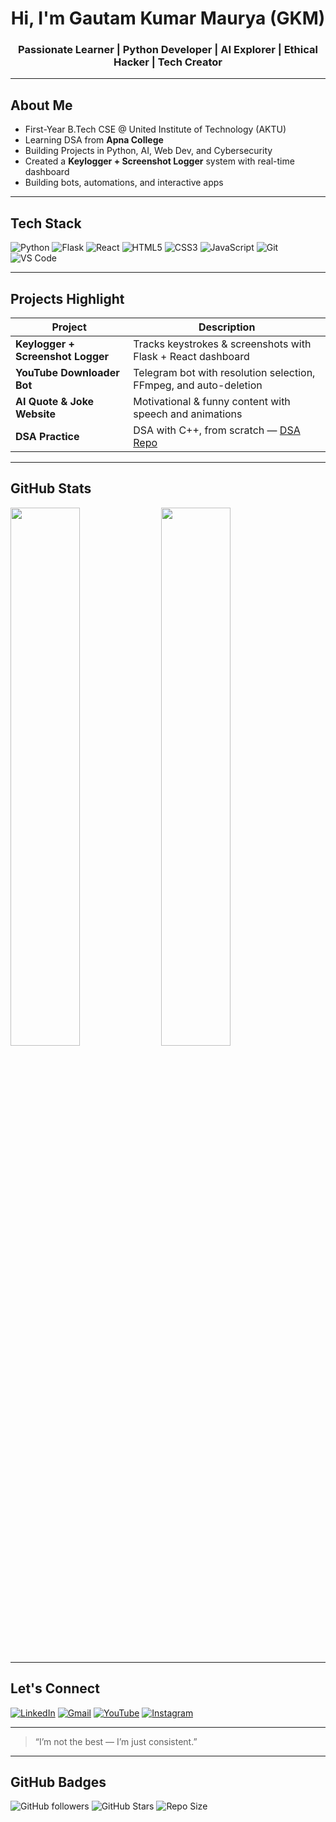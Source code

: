 <h1 align="center">Hi, I'm Gautam Kumar Maurya (GKM) </h1>
<h3 align="center">Passionate Learner | Python Developer | AI Explorer | Ethical Hacker | Tech Creator</h3>

---

## About Me

-  First-Year B.Tech CSE @ United Institute of Technology (AKTU)
-  Learning DSA from **Apna College**
-  Building Projects in Python, AI, Web Dev, and Cybersecurity
-  Created a **Keylogger + Screenshot Logger** system with real-time dashboard
-  Building bots, automations, and interactive apps

---

## Tech Stack

![Python](https://img.shields.io/badge/-Python-05122A?style=flat&logo=python)
![Flask](https://img.shields.io/badge/-Flask-05122A?style=flat&logo=flask)
![React](https://img.shields.io/badge/-React-05122A?style=flat&logo=react)
![HTML5](https://img.shields.io/badge/-HTML5-05122A?style=flat&logo=html5)
![CSS3](https://img.shields.io/badge/-CSS3-05122A?style=flat&logo=css3)
![JavaScript](https://img.shields.io/badge/-JavaScript-05122A?style=flat&logo=javascript)
![Git](https://img.shields.io/badge/-Git-05122A?style=flat&logo=git)
![VS Code](https://img.shields.io/badge/-VS_Code-05122A?style=flat&logo=visualstudio)

---

## Projects Highlight

| Project | Description |
|--------|-------------|
| **Keylogger + Screenshot Logger** | Tracks keystrokes & screenshots with Flask + React dashboard |
| **YouTube Downloader Bot** | Telegram bot with resolution selection, FFmpeg, and auto-deletion |
| **AI Quote & Joke Website** | Motivational & funny content with speech and animations |
| **DSA Practice** | DSA with C++, from scratch — [DSA Repo](https://github.com/gkm563/DSA) |

---

## GitHub Stats

<img src="https://github-readme-stats.vercel.app/api?username=gkm563&show_icons=true&theme=radical" width="47%" />
<img src="https://github-readme-stats.vercel.app/api/top-langs/?username=gkm563&layout=compact&theme=radical" width="47%" />

---

## Let's Connect

[![LinkedIn](https://img.shields.io/badge/LinkedIn-blue?logo=linkedin)](https://linkedin.com/in/gkm563)
[![Gmail](https://img.shields.io/badge/Gmail-red?logo=gmail)](mailto:maurgk212104@gmail.com)
[![YouTube](https://img.shields.io/badge/Youtube-black?logo=youtube)](https://www.youtube.com/@GKM563)
[![Instagram](https://img.shields.io/badge/Instagram-E4405F?logo=instagram&logoColor=white)](https://www.instagram.com/gkm3563)

---

> “I’m not the best — I’m just consistent.” 

---

## GitHub Badges

![GitHub followers](https://img.shields.io/github/followers/gkm563?label=Followers&style=social)
![GitHub Stars](https://img.shields.io/github/stars/gkm563?style=social)
![Repo Size](https://img.shields.io/github/repo-size/gkm563/gkm563)
